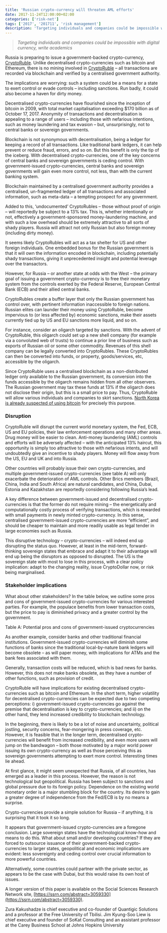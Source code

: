 ```yaml
---
title: 'Russian crypto-currency will threaten AML efforts'
date: 2017-11-24T12:00:00+02:00
categories: ['risk-net']
tags: ['2017', '201711', 'risk management']
description: 'Targeting individuals and companies could be impossible with digital currency, write academics'
---
```


> _Targeting individuals and companies could be impossible with digital currency, write academics_

Russia is preparing to issue a government-backed crypto-currency, [CryptoRuble](http://www.aif.ru/money/economy/rossiya_vypustit_sobstvennuyu_kriptovalyutu_ministr_svyazi). Unlike decentralised crypto-currencies such as bitcoin and Ethereum, there is no mining involved in [CryptoRuble](http://www.aif.ru/money/economy/rossiya_vypustit_sobstvennuyu_kriptovalyutu_ministr_svyazi) – all transactions are recorded via blockchain and verified by a centralised government authority.

The implications are worrying: such a system could be a means for a state to exert control or evade controls – including sanctions. Run badly, it could also become a haven for dirty money.

Decentralised crypto-currencies have flourished since the inception of bitcoin in 2009, with total market capitalisation exceeding $170 billion as of October 17, 2017. Anonymity of transactions and decentralisation is appealing to a range of users – including those with nefarious intentions, such as money laundering and tax evasion – but, unsurprisingly, not to central banks or sovereign governments.

Blockchain is not synonymous with decentralisation, being a ledger for keeping a record of all transactions. Like traditional bank ledgers, it can help prevent or reduce fraud, errors, and so on. But this benefit is only the tip of the iceberg. With decentralised crypto-currencies, one of the key concerns of central banks and sovereign governments is ceding control. With government-issued crypto-currencies, central banks and sovereign governments will gain even more control, not less, than with the current banking system.

Blockchain maintained by a centralised government authority provides a centralised, un-fragmented ledger of all transactions and associated information, such as meta-data – a tempting prospect for any government.

Added to this, ‘undocumented’ CryptoRubles – those without proof of origin – will reportedly be subject to a 13% tax. This is, whether intentionally or not, effectively a government-sponsored money-laundering machine, and with such a low overhead should be extremely attractive to all sorts of shady players. Russia will attract not only Russian but also foreign money (including dirty money).

It seems likely CryptoRubles will act as a tax shelter for US and other foreign individuals. One embedded bonus for the Russian government is that it will own the information encoded in blockchain, including potentially shady transactions, giving it unprecedented insight and potential leverage over the transactors.

However, for Russia – or another state at odds with the West – the primary goal of issuing a government crypto-currency is to free their monetary system from the controls exerted by the Federal Reserve, European Central Bank (ECB) and their allied central banks.

CryptoRubles create a buffer layer that only the Russian government has control over, with pertinent information inaccessible to foreign nations. Russian elites can launder their money using CryptoRuble, become impervious to (or less affected by) economic sanctions, make their assets currently tied up by US and EU sanctions more liquid, and so on.

For instance, consider an oligarch targeted by sanctions. With the advent of CryptoRuble, this oligarch could set up a new shell company (for example via a convoluted web of trusts) to continue a prior line of business such as exports of Russian oil or some other commodity. Revenues of this shell company can be legally converted into CryptoRubles. These CryptoRubles can then be converted into funds, or property, goods/services, etc, accessible by the oligarch.

Since CryptoRuble uses a centralised blockchain as a non-distributed ledger only available to the Russian government, its conversion into the funds accessible by the oligarch remains hidden from all other observers. The Russian government may tax these funds at 13% if the oligarch does not disclose their origin, but this is a small price to pay. Thus, CryptoRuble will allow various individuals and companies to skirt sanctions. [North Korea is already suspected of using bitcoin](http://www.washingtontimes.com/news/2017/sep/25/north-korea-bitcoin-use-suspected-to-skirt-sanctio/) for precisely this purpose.

### Disruption

CryptoRuble will disrupt the current world monetary system, the Fed, ECB, US and EU policies, their law enforcement operations and many other areas. Drug money will be easier to clean. Anti-money laundering (AML) controls and efforts will be adversely affected – with the anticipated 13% haircut, this opportunity is simply too attractive to those with nefarious intents, and will undoubtedly give an incentive to shady players. Money will flow away from the US, EU and UK and into Russia.

Other countries will probably issue their own crypto-currencies, and multiple government-issued crypto-currencies (see table A) will only exacerbate the deterioration of AML controls. Other Brics members (Brazil, China, India and South Africa) are natural candidates, and China, Dubai, Estonia and Kazakhstan are reportedly considering following Russia’s lead.

A key difference between government-issued and decentralised crypto-currencies is that the former do not require mining – the energetically and computationally costly process of verifying transactions, which is rewarded with small payments in newly minted crypto-currency. In this sense, centralised government-issued crypto-currencies are more “efficient”, and should be cheaper to maintain and more readily usable as legal tender in large economies such as Russia.

This disruptive technology – crypto-currencies – will indeed end up disrupting the status quo. However, at least in the mid-term, forward-thinking sovereign states that embrace and adapt it to their advantage will end up being the disruptors as opposed to disrupted. The US is the sovereign state with most to lose in this process, with a clear policy implication: adapt to the changing reality, issue CryptoDollar now, or risk being marginalised.

### Stakeholder implications

What about other stakeholders? In the table below, we outline some pros and cons of government-issued crypto-currencies for various interested parties. For example, the populace benefits from lower transaction costs, but the price to pay is diminished privacy and a greater control by the government.

Table A: Potential pros and cons of government-issued cryptocurrencies

As another example, consider banks and other traditional financial institutions. Government-issued crypto-currencies will diminish some functions of banks since the traditional local-by-nature bank ledgers will become obsolete – as will paper money, with implications for ATMs and the bank fees associated with them.

Generally, transaction costs will be reduced, which is bad news for banks. However, this does not make banks obsolete, as they have a number of other functions, such as provision of credit.

CryptoRuble will have implications for existing decentralised crypto-currencies such as bitcoin and Ethereum. In the short term, higher volatility for decentralised crypto-currencies can be expected due to two competing perceptions: i) government-issued crypto-currencies go against the premise that decentralisation is key to crypto-currencies; and ii) on the other hand, they lend increased credibility to blockchain technology.

In the beginning, there is likely to be a lot of noise and uncertainty, political jostling, security concerns, fear-mongering in press coverage, etc. However, it is feasible that in the longer term, decentralised crypto-currencies will benefit from increased credibility, and even more users will jump on the bandwagon – both those motivated by a major world power issuing its own crypto-currency as well as those perceiving this as sovereign governments attempting to exert more control. Interesting times lie ahead.

At first glance, it might seem unexpected that Russia, of all countries, has emerged as a leader in this process. However, the reason is not technological but geopolitical. Russia has been subject to sanctions and global pressure due to its foreign policy. Dependence on the existing world monetary order is a major stumbling block for the country. Its desire to gain a greater degree of independence from the Fed/ECB is by no means a surprise.

Crypto-currencies provide a simple solution for Russia – if anything, it is surprising that it took it so long.

It appears that government-issued crypto-currencies are a foregone conclusion. Large sovereign states have the technological know-how and means to do this. What about small and/or developing countries? If they are forced to outsource issuance of their government-backed crypto-currencies to larger states, geopolitical and economic implications are evident: less sovereignty and ceding control over crucial information to more powerful countries.

Alternatively, some countries could partner with the private sector, as appears to be the case with Dubai, but this would raise its own host of issues.

A longer version of this paper is available on the Social Sciences Research Network site, [https://ssrn.com/abstract=3059330](https://ssrn.com/abstract=3059330).

Zura Kakushadze is chief executive and co-founder of Quantigic Solutions and a professor at the Free University of Tbilisi. Jim Kyung-Soo Liew is chief executive and founder of SoKat Consulting and an assistant professor at the Carey Business School at Johns Hopkins University

